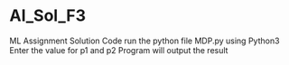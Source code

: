 # AI_Sol_F3
ML Assignment Solution Code
run the python file MDP.py using Python3
Enter the value for p1 and p2
Program will output the result
